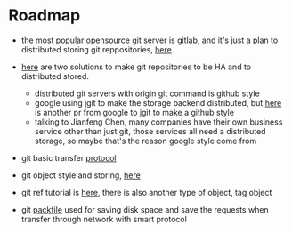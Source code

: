Roadmap
====

* the most popular opensource git server is gitlab, and it's just a plan to distributed storing git reppositories, [here](https://gitlab.com/gitlab-org/gitlab-ce/issues/26897).
* [here](https://medium.com/@palantir/stemma-distributed-git-server-70afbca0fc29) are two solutions to make git repositories to be HA and to distributed stored.
	* distributed git servers with origin git command is github style
	* google using jgit to make the storage backend distributed, but [here](https://git.eclipse.org/r/#/c/64206/) is another pr from google to jgit to make a github style
	* talking to Jianfeng Chen, many companies have their own business service other than just git, those services all need a distributed storage, so maybe that's the reason google style come from

* git basic transfer [protocol](https://git-scm.com/book/en/v2/Git-Internals-Transfer-Protocols)
* git object style and storing, [here](https://git-scm.com/book/en/v2/Git-Internals-Git-Objects)
* git ref tutorial is [here](https://git-scm.com/book/en/v2/Git-Internals-Git-References), there is also another type of object, tag object
* git [packfile](https://git-scm.com/book/en/v2/Git-Internals-Packfiles) used for saving disk space and save the requests when transfer through network with smart protocol
